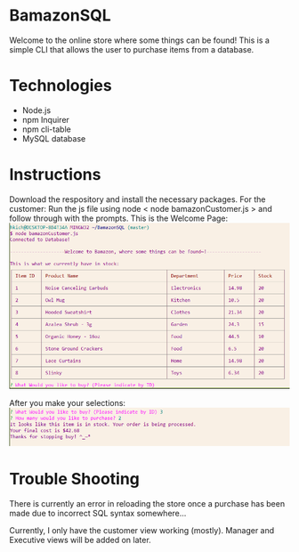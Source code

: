 # BamazonSQL
Welcome to the online store where some things can be found!
This is a simple CLI that allows the user to purchase items from a database.

# Technologies
- Node.js
- npm Inquirer
- npm cli-table
- MySQL database

# Instructions
Download the respository and install the necessary packages. 
For the customer:
Run the js file using node < node bamazonCustomer.js > and follow through with the prompts. 
This is the Welcome Page:
![alt text](https://github.com/hkichen/BamazonSQL/blob/master/images/connect_welcome.PNG)

After you make your selections:
![alttext](https://github.com/hkichen/BamazonSQL/blob/master/images/purchase.PNG)


# Trouble Shooting
There is currently an error in reloading the store once a purchase has been made due to incorrect SQL syntax somewhere...

Currently, I only have the customer view working (mostly). Manager and Executive views will be added on later.
